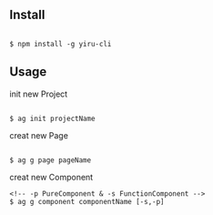 

## Install

```console

$ npm install -g yiru-cli

```


## Usage
 
init new Project
```console

$ ag init projectName

```

creat new Page
```console

$ ag g page pageName

```

creat new Component
```console
<!-- -p PureComponent & -s FunctionComponent -->
$ ag g component componentName [-s,-p]

```